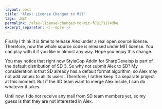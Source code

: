 ```yaml
---
layout: post
title: "Alex: License Changed to MIT"
tags: .NET
permalink: /alex-license-changed-to-mit-f89171174dbe
excerpt_separator: <!--more-->
---
```

Finally I think it is time to release Alex under a real open source license. Therefore, now the whole source code is released under MIT license. You can play with it if you like in almost any way. Hope you enjoy this change.

You may notice that right now StyleCop Addin for SharpDevelop is part of the default distribution of SD 3. So why not submit Alex to SD? My consideration is that SD already has a default format algorithm, so Alex may not add values to all its users. Therefore, I rather keep it a separate project at this moment. But if the SD team want to merge Alex inside, I can do whatever it takes.

Until now, I do not receive any mail from SD team members yet, so my guess is that they are not interested in Alex.
<!--more-->